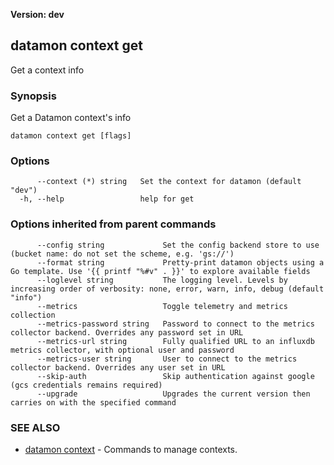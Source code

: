**Version: dev**

## datamon context get

Get a context info

### Synopsis

Get a Datamon context's info

```
datamon context get [flags]
```

### Options

```
      --context (*) string   Set the context for datamon (default "dev")
  -h, --help                 help for get
```

### Options inherited from parent commands

```
      --config string             Set the config backend store to use (bucket name: do not set the scheme, e.g. 'gs://')
      --format string             Pretty-print datamon objects using a Go template. Use '{{ printf "%#v" . }}' to explore available fields
      --loglevel string           The logging level. Levels by increasing order of verbosity: none, error, warn, info, debug (default "info")
      --metrics                   Toggle telemetry and metrics collection
      --metrics-password string   Password to connect to the metrics collector backend. Overrides any password set in URL
      --metrics-url string        Fully qualified URL to an influxdb metrics collector, with optional user and password
      --metrics-user string       User to connect to the metrics collector backend. Overrides any user set in URL
      --skip-auth                 Skip authentication against google (gcs credentials remains required)
      --upgrade                   Upgrades the current version then carries on with the specified command
```

### SEE ALSO

* [datamon context](datamon_context.md)	 - Commands to manage contexts.

